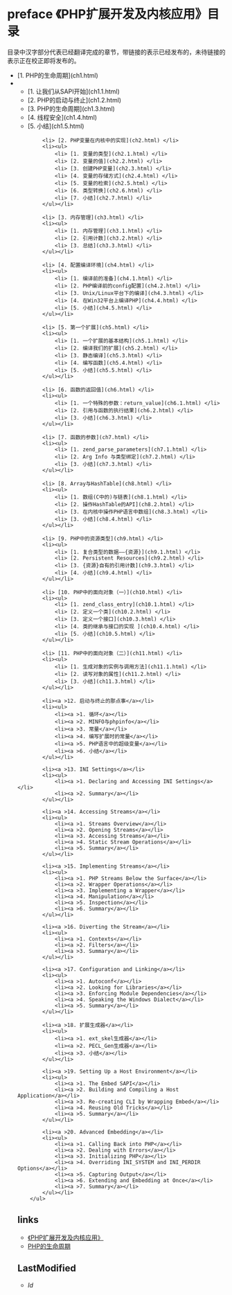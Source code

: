 # preface 《PHP扩展开发及内核应用》目录 

目录中汉字部分代表已经翻译完成的章节，带链接的表示已经发布的，未待链接的表示正在校正即将发布的。
<ul class="catalog">
			<li> [1. PHP的生命周期](ch1.html) </li>
			<li><ul>
				<li> [1. 让我们从SAPI开始](ch1.1.html) </li>
				<li> [2. PHP的启动与终止](ch1.2.html) </li>
				<li> [3. PHP的生命周期](ch1.3.html) </li>
				<li> [4. 线程安全](ch1.4.html) </li>
				<li> [5. 小结](ch1.5.html) </li>
			</ul></li>
			
			<li> [2. PHP变量在内核中的实现](ch2.html) </li>
			<li><ul>
				<li> [1. 变量的类型](ch2.1.html) </li>
				<li> [2. 变量的值](ch2.2.html) </li>
				<li> [3. 创建PHP变量](ch2.3.html) </li>
				<li> [4. 变量的存储方式](ch2.4.html) </li>
				<li> [5. 变量的检索](ch2.5.html) </li>
				<li> [6. 类型转换](ch2.6.html) </li>
				<li> [7. 小结](ch2.7.html) </li>
			</ul></li>
			
			<li> [3. 内存管理](ch3.html) </li>
			<li><ul>
				<li> [1. 内存管理](ch3.1.html) </li>
				<li> [2. 引用计数](ch3.2.html) </li>
				<li> [3. 总结](ch3.3.html) </li>
			</ul></li>
			
			<li> [4. 配置编译环境](ch4.html) </li>
			<li><ul>
				<li> [1. 编译前的准备](ch4.1.html) </li>
				<li> [2. PHP编译前的config配置](ch4.2.html) </li>
				<li> [3. Unix/Linux平台下的编译](ch4.3.html) </li>
				<li> [4. 在Win32平台上编译PHP](ch4.4.html) </li>
				<li> [5. 小结](ch4.5.html) </li>
			</ul></li>
			
			<li> [5. 第一个扩展](ch5.html) </li>
			<li><ul>
				<li> [1. 一个扩展的基本结构](ch5.1.html) </li>
				<li> [2. 编译我们的扩展](ch5.2.html) </li>
				<li> [3. 静态编译](ch5.3.html) </li>
				<li> [4. 编写函数](ch5.4.html) </li>
				<li> [5. 小结](ch5.5.html) </li>
			</ul></li>
			
			<li> [6. 函数的返回值](ch6.html) </li>
			<li><ul>
				<li> [1. 一个特殊的参数：return_value](ch6.1.html) </li>
				<li> [2. 引用与函数的执行结果](ch6.2.html) </li>
				<li> [3. 小结](ch6.3.html) </li>
			</ul></li>
			
			<li> [7. 函数的参数](ch7.html) </li>
			<li><ul>
				<li> [1. zend_parse_parameters](ch7.1.html) </li>
				<li> [2. Arg Info 与类型绑定](ch7.2.html) </li>
				<li> [3. 小结](ch7.3.html) </li>
			</ul></li>
			
			<li> [8. Array与HashTable](ch8.html) </li>
			<li><ul>
				<li> [1. 数组(C中的)与链表](ch8.1.html) </li>
				<li> [2. 操作HashTable的API](ch8.2.html) </li>
				<li> [3. 在内核中操作PHP语言中数组](ch8.3.html) </li>
				<li> [3. 小结](ch8.4.html) </li>
			</ul></li>
			
			<li> [9. PHP中的资源类型](ch9.html) </li>
			<li><ul>
				<li> [1. 复合类型的数据——{资源}](ch9.1.html) </li>
				<li> [2. Persistent Resources](ch9.2.html) </li>
				<li> [3. {资源}自有的引用计数](ch9.3.html) </li>
				<li> [4. 小结](ch9.4.html) </li>
			</ul></li>
			
			<li> [10. PHP中的面向对象（一）](ch10.html) </li>
			<li><ul>
				<li> [1. zend_class_entry](ch10.1.html) </li>
				<li> [2. 定义一个类](ch10.2.html) </li>
				<li> [3. 定义一个接口](ch10.3.html) </li>
				<li> [4. 类的继承与接口的实现 ](ch10.4.html) </li>
				<li> [5. 小结](ch10.5.html) </li>
			</ul></li>
			
			<li> [11. PHP中的面向对象（二）](ch11.html) </li>
			<li><ul>
				<li> [1. 生成对象的实例与调用方法](ch11.1.html) </li>
				<li> [2. 读写对象的属性](ch11.2.html) </li>
				<li> [3. 小结](ch11.3.html) </li>
			</ul></li>
			
			<li><a >12. 启动与终止的那点事</a></li>
			<li><ul>
				<li><a >1. 循环</a></li>
				<li><a >2. MINFO与phpinfo</a></li>
				<li><a >3. 常量</a></li>
				<li><a >4. 编写扩展时的常量</a></li>
				<li><a >5. PHP语言中的超级变量</a></li>
				<li><a >6. 小结</a></li>
			</ul></li>
			
			<li><a >13. INI Settings</a></li>
			<li><ul>
				<li><a >1. Declaring and Accessing INI Settings</a></li>
				<li><a >2. Summary</a></li>
			</ul></li>
			
			<li><a >14. Accessing Streams</a></li>
			<li><ul>
				<li><a >1. Streams Overview</a></li>
				<li><a >2. Opening Streams</a></li>
				<li><a >3. Accessing Streams</a></li>
				<li><a >4. Static Stream Operations</a></li>
				<li><a >5. Summary</a></li>
			</ul></li>
			
			<li><a >15. Implementing Streams</a></li>
			<li><ul>
				<li><a >1. PHP Streams Below the Surface</a></li>
				<li><a >2. Wrapper Operations</a></li>
				<li><a >3. Implementing a Wrapper</a></li>
				<li><a >4. Manipulation</a></li>
				<li><a >5. Inspection</a></li>
				<li><a >6. Summary</a></li>
			</ul></li>
			
			<li><a >16. Diverting the Stream</a></li>
			<li><ul>
				<li><a >1. Contexts</a></li>
				<li><a >2. Filters</a></li>
				<li><a >3. Summary</a></li>
			</ul></li>
			
			<li><a >17. Configuration and Linking</a></li>
			<li><ul>
				<li><a >1. Autoconf</a></li>
				<li><a >2. Looking for Libraries</a></li>
				<li><a >3. Enforcing Module Dependencies</a></li>
				<li><a >4. Speaking the Windows Dialect</a></li>
				<li><a >5. Summary</a></li>
			</ul></li>
			
			<li><a >18. 扩展生成器</a></li>
			<li><ul>
				<li><a >1. ext_skel生成器</a></li>
				<li><a >2. PECL_Gen生成器</a></li>
				<li><a >3. 小结</a></li>
			</ul></li>
			
			<li><a >19. Setting Up a Host Environment</a></li>
			<li><ul>
				<li><a >1. The Embed SAPI</a></li>
				<li><a >2. Building and Compiling a Host Application</a></li>
				<li><a >3. Re-creating CLI by Wrapping Embed</a></li>
				<li><a >4. Reusing Old Tricks</a></li>
				<li><a >5. Summary</a></li>
			</ul></li>
			
			<li><a >20. Advanced Embedding</a></li>
			<li><ul>
				<li><a >1. Calling Back into PHP</a></li>
				<li><a >2. Dealing with Errors</a></li>
				<li><a >3. Initializing PHP</a></li>
				<li><a >4. Overriding INI_SYSTEM and INI_PERDIR Options</a></li>
				<li><a >5. Capturing Output</a></li>
				<li><a >6. Extending and Embedding at Once</a></li>
				<li><a >7. Summary</a></li>
			</ul></li>
		</ul>


## links
   * [《PHP扩展开发及内核应用》](<index.md>)
   * [PHP的生命周期](<1.md>)

## LastModified 
   * $Id$

